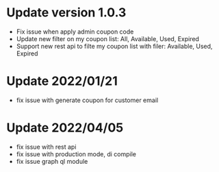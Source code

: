 # Update version 1.0.3
- Fix issue when apply admin coupon code
- Update new filter on my coupon list: All, Available, Used, Expired
- Support new rest api to filte my coupon list with filer: Available, Used, Expired

# Update 2022/01/21
- fix issue with generate coupon for customer email

# Update 2022/04/05
- fix issue with rest api
- fix issue with production mode, di compile
- fix issue graph ql module
